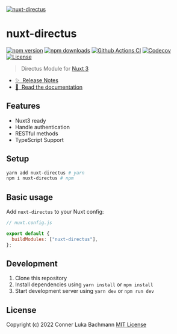 [![nuxt-directus](https://nuxt-directus.netlify.app/preview-dark.png)](https://nuxt-directus.netlify.app/)

# nuxt-directus

[![npm version][npm-version-src]][npm-version-href]
[![npm downloads][npm-downloads-src]][npm-downloads-href]
[![Github Actions CI][github-actions-ci-src]][github-actions-ci-href]
[![Codecov][codecov-src]][codecov-href]
[![License][license-src]][license-href]

> Directus Module for [Nuxt 3](https://v3.nuxtjs.org)

- [✨ &nbsp;Release Notes](https://github.com/intevel/nuxt-directus/releases)
- [📖 &nbsp;Read the documentation](https://nuxt-directus.netlify.app/)

## Features

- Nuxt3 ready
- Handle authentication
- RESTful methods
- TypeScript Support


## Setup

```sh
yarn add nuxt-directus # yarn
npm i nuxt-directus # npm
```

## Basic usage

Add `nuxt-directus` to your Nuxt config:

```javascript
// nuxt.config.js

export default {
  buildModules: ["nuxt-directus"],
};
```

## Development

1. Clone this repository
2. Install dependencies using `yarn install` or `npm install`
3. Start development server using `yarn dev` or `npm run dev`

## License

Copyright (c) 2022 Conner Luka Bachmann
[MIT License](./LICENSE)

<!-- Badges -->

[npm-version-src]: https://img.shields.io/npm/v/nuxt-directus/latest.svg
[npm-version-href]: https://npmjs.com/package/nuxt-directus
[npm-downloads-src]: https://img.shields.io/npm/dt/nuxt-directus.svg
[npm-downloads-href]: https://npmjs.com/package/nuxt-directus
[github-actions-ci-src]: https://github.com/intevel/nuxt-directus/actions/workflows/ci.yml/badge.svg
[github-actions-ci-href]: https://github.com/intevel/nuxt-directus/actions?query=workflow%3Aci
[codecov-src]: https://img.shields.io/codecov/c/github/intevel/nuxt-directus.svg
[codecov-href]: https://codecov.io/gh/intevel/nuxt-directus
[license-src]: https://img.shields.io/npm/l/nuxt-directus.svg
[license-href]: https://npmjs.com/package/nuxt-directus
